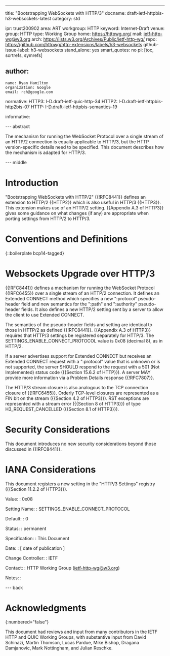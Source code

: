 ---
title: "Bootstrapping WebSockets with HTTP/3"
docname: draft-ietf-httpbis-h3-websockets-latest
category: std

ipr: trust200902
area: ART
workgroup: HTTP
keyword: Internet-Draft
venue:
  group: HTTP
  type: Working Group
  home: https://httpwg.org/
  mail: ietf-http-wg@w3.org
  arch: https://lists.w3.org/Archives/Public/ietf-http-wg/
  repo: https://github.com/httpwg/http-extensions/labels/h3-websockets
github-issue-label: h3-websockets
stand_alone: yes
smart_quotes: no
pi: [toc, sortrefs, symrefs]

author:
 -
    name: Ryan Hamilton
    organization: Google
    email: rch@google.com

normative:
  HTTP3: I-D.draft-ietf-quic-http-34
  HTTP2: I-D.draft-ietf-httpbis-http2bis-07
  HTTP: I-D.draft-ietf-httpbis-semantics-19

informative:


--- abstract

The mechanism for running the WebSocket Protocol over a single stream
of an HTTP/2 connection is equally applicable to HTTP/3, but the HTTP
version-specific details need to be specified. This document describes
how the mechanism is adapted for HTTP/3.

--- middle

# Introduction

"Bootstrapping WebSockets with HTTP/2" {{!RFC8441}} defines an extension
to HTTP/2 {{HTTP2}} which is also useful in HTTP/3 {{HTTP3}}.
This extension makes use of an HTTP/2 setting.  {{Appendix A.3 of HTTP3}}
gives some guidance on what changes (if any) are appropriate when porting
settings from HTTP/2 to HTTP/3.


# Conventions and Definitions

{::boilerplate bcp14-tagged}

# Websockets Upgrade over HTTP/3

{{!RFC8441}} defines a mechanism for running the WebSocket Protocol
{{!RFC6455}} over a single stream of an HTTP/2 connection. It defines
an Extended CONNECT method which specifies a new ":protocol"
pseudo-header field and new semantics for the ":path" and ":authority"
pseudo-header fields. It also defines a new HTTP/2 setting sent by a server to
allow the client to use  Extended CONNECT.

The semantics of the pseudo-header fields and setting are identical to those
in HTTP/2 as defined {{!RFC8441}}. {{Appendix A.3 of HTTP3}} requires that
HTTP/3 settings be registered separately for HTTP/3. The
SETTINGS_ENABLE_CONNECT_PROTOCOL value is 0x08 (decimal 8), as in HTTP/2.

If a server advertises support for Extended CONNECT but receives an
Extended CONNECT request with a ":protocol" value that is unknown or is
not supported, the server SHOULD respond to the request with a 501 (Not
Implemented) status code ({{Section 15.6.2 of HTTP}}). A server MAY
provide more information via a Problem Details response {{!RFC7807}}.

The HTTP/3 stream closure is also analogous to the TCP connection
closure of {{!RFC6455}}. Orderly TCP-level closures are represented as
a FIN bit on the stream ({{Section 4.2 of HTTP3}}). RST exceptions are
represented with a stream error ({{Section 8 of HTTP3}}) of type
H3_REQUEST_CANCELLED ({{Section 8.1 of HTTP3}}).

# Security Considerations

This document introduces no new security considerations beyond those
discussed in {{!RFC8441}}.

# IANA Considerations

This document registers a new setting in the "HTTP/3 Settings"
registry ({{Section 11.2.2 of HTTP3}}).

Value:
: 0x08

Setting Name:
: SETTINGS_ENABLE_CONNECT_PROTOCOL

Default:
: 0

Status:
: permanent

Specification:
: This Document

Date:
: [ date of publication ]

Change Controller:
: IETF

Contact:
: HTTP Working Group (ietf-http-wg@w3.org)

Notes:
: <!-- -->

--- back

# Acknowledgments
{:numbered="false"}

This document had reviews and input from many contributors in the IETF HTTP
and QUIC Working Groups, with substantive input from David Schinazi, Martin
Thomson, Lucas Pardue, Mike Bishop, Dragana Damjanovic, Mark Nottingham, and
Julian Reschke.
